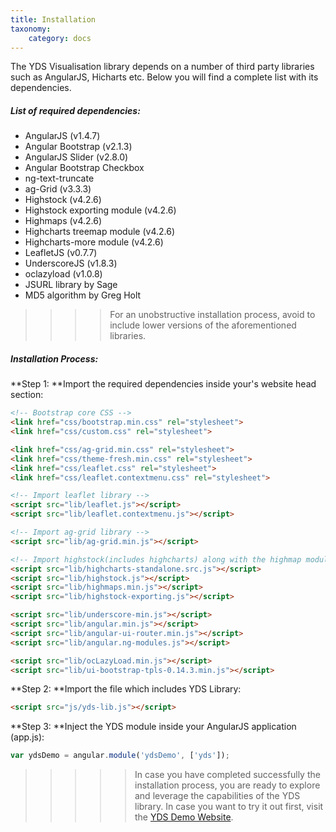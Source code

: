 ```yaml
---
title: Installation
taxonomy:
    category: docs
---
```


The YDS Visualisation library depends on a number of third party libraries such as AngularJS, Hicharts etc. Below you will find a complete list with its dependencies.


##### List of required dependencies:

+ AngularJS (v1.4.7)
+ Angular Bootstrap (v2.1.3)
+ AngularJS Slider (v2.8.0)
+ Angular Bootstrap Checkbox
+ ng-text-truncate
+ ag-Grid (v3.3.3)
+ Highstock (v4.2.6)
+ Highstock exporting module (v4.2.6)
+ Highmaps (v4.2.6)
+ Highcharts treemap module (v4.2.6)
+ Highcharts-more module (v4.2.6)
+ LeafletJS (v0.7.7)
+ UnderscoreJS (v1.8.3)
+ oclazyload (v1.0.8)
+ JSURL library by Sage
+ MD5 algorithm by Greg Holt

>>>> For an unobstructive installation process, avoid to include lower versions of the aforementioned libraries.

##### Installation Process:
**Step 1: **Import the required dependencies inside your's website head section:

```html
<!-- Bootstrap core CSS -->
<link href="css/bootstrap.min.css" rel="stylesheet">
<link href="css/custom.css" rel="stylesheet">

<link href="css/ag-grid.min.css" rel="stylesheet">
<link href="css/theme-fresh.min.css" rel="stylesheet">
<link href="css/leaflet.css" rel="stylesheet">
<link href="css/leaflet.contextmenu.css" rel="stylesheet">

<!-- Import leaflet library -->
<script src="lib/leaflet.js"></script>
<script src="lib/leaflet.contextmenu.js"></script>

<!-- Import ag-grid library -->
<script src="lib/ag-grid.min.js"></script>

<!-- Import highstock(includes highcharts) along with the highmap module -->
<script src="lib/highcharts-standalone.src.js"></script>
<script src="lib/highstock.js"></script>
<script src="lib/highmaps.min.js"></script>
<script src="lib/highstock-exporting.js"></script>

<script src="lib/underscore-min.js"></script>
<script src="lib/angular.min.js"></script>
<script src="lib/angular-ui-router.min.js"></script>
<script src="lib/angular.ng-modules.js"></script>

<script src="lib/ocLazyLoad.min.js"></script>
<script src="lib/ui-bootstrap-tpls-0.14.3.min.js"></script>
```
**Step 2: **Import the file which includes YDS Library:
```html
<script src="js/yds-lib.js"></script>
```

**Step 3: **Inject the YDS module inside your AngularJS application (app.js):
```js
var ydsDemo = angular.module('ydsDemo', ['yds']);
```

>>>>> In case you have completed successfully the installation process, you are ready to
explore and leverage the capabilities of the YDS library. In case you want to try it out first,
visit the [YDS Demo Website](http://ydsdev.iit.demokritos.gr/YDSComponents/#/ "Visit YDS Demo Website!").